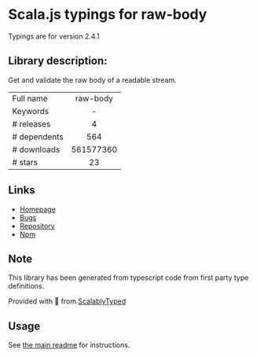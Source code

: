 
# Scala.js typings for raw-body

Typings are for version 2.4.1

## Library description:
Get and validate the raw body of a readable stream.

|                    |                 |
| ------------------ | :-------------: |
| Full name          | raw-body |
| Keywords           | - |
| # releases         | 4 |
| # dependents       | 564 |
| # downloads        | 561577360 |
| # stars            | 23 |

## Links
- [Homepage](https://github.com/stream-utils/raw-body#readme)
- [Bugs](https://github.com/stream-utils/raw-body/issues)
- [Repository](https://github.com/stream-utils/raw-body)
- [Npm](https://www.npmjs.com/package/raw-body)
    


## Note
This library has been generated from typescript code from first party type definitions.

Provided with :purple_heart: from [ScalablyTyped](https://github.com/oyvindberg/ScalablyTyped)

## Usage
See [the main readme](../../readme.md) for instructions.


